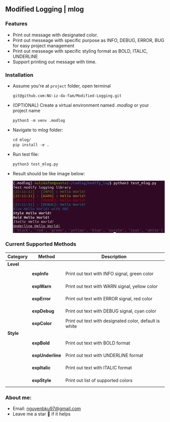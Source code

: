 ## Modified Logging | mlog

### Features
- Print out message with designated color.
- Print out messeage with specific purpose as INFO, DEBUG, ERROR, BUG for easy project management
- Print out messeage with specific styling format as BOLD, ITALIC, UNDERLINE
- Support printing out message with time.

### Installation
- Assume you're at ```project``` folder, open terminal
    ```
    git@github.com:NU-iz-da-fam/Modified-Logging.git
    ```
- (OPTIONAL) Create a virtual environment named *.modlog* or your project name
    ```
    python3 -m venv .modlog
    ```
- Navigate to *mlog* folder:
    ```
    cd mlog/
    pip install -e .
    ```
- Run test file:
    ```
    python3 test_mlog.py
    ```
- Result should be like image below:  

    ![alt text](images/test_mlog.png "test-mlog")

### Current Supported Methods

| Category 	| Method | Description 
|---	|---	|---
|**Level**| <br/> | <br/> 
|<br/><br/>| **expInfo** | Print out text with INFO signal, green color
|<br/><br/>| **expWarn** | Print out text with WARN signal, yellow color
|<br/><br/>| **expError** | Print out text with ERROR signal, red color
|<br/><br/>| **expDebug** | Print out text with DEBUG signal, cyan color
|<br/><br/>| **expColor** | Print out text with designated color, default is white
|**Style**| <br/> | <br/> 
|<br/><br/>| **expBold** | Print out text with BOLD format
|<br/><br/>| **expUnderline** | Print out text with UNDERLINE format
|<br/><br/>| **expItalic** | Print out text with ITALIC format
|<br/><br/>| **expStyle** | Print out list of supported colors

### About me:
- Email: nguyenbku97@gmail.com 
- Leave me a star :dizzy: if it helps 